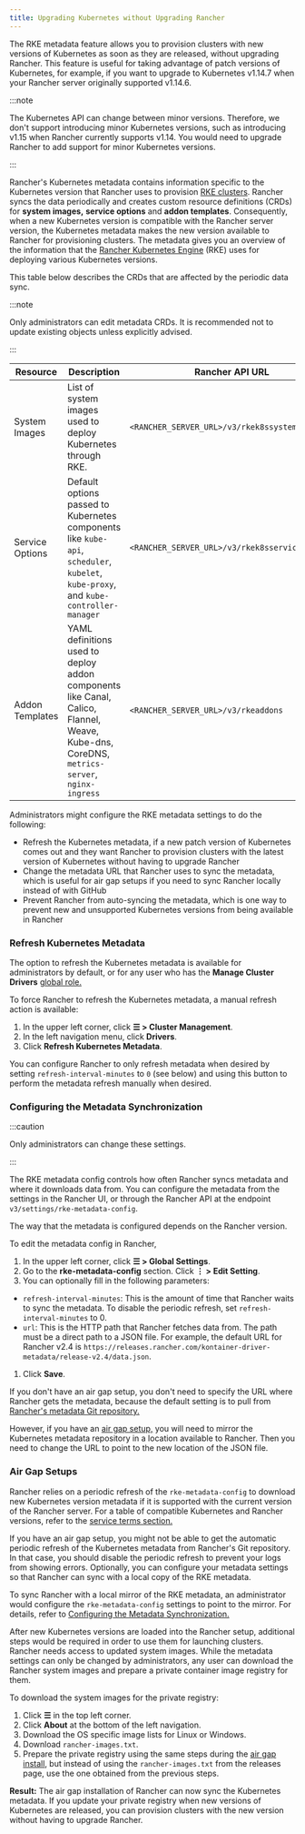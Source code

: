 ```yaml
---
title: Upgrading Kubernetes without Upgrading Rancher
---
```


<head>
  <link rel="canonical" href="https://ranchermanager.docs.rancher.com/getting-started/installation-and-upgrade/upgrade-kubernetes-without-upgrading-rancher"/>
</head>

The RKE metadata feature allows you to provision clusters with new versions of Kubernetes as soon as they are released, without upgrading Rancher. This feature is useful for taking advantage of patch versions of Kubernetes, for example, if you want to upgrade to Kubernetes v1.14.7 when your Rancher server originally supported v1.14.6.

:::note

The Kubernetes API can change between minor versions. Therefore, we don't support introducing minor Kubernetes versions, such as introducing v1.15 when Rancher currently supports v1.14. You would need to upgrade Rancher to add support for minor Kubernetes versions.

:::

Rancher's Kubernetes metadata contains information specific to the Kubernetes version that Rancher uses to provision [RKE clusters](../../how-to-guides/new-user-guides/launch-kubernetes-with-rancher/launch-kubernetes-with-rancher.md). Rancher syncs the data periodically and creates custom resource definitions (CRDs) for **system images,** **service options** and **addon templates**. Consequently, when a new Kubernetes version is compatible with the Rancher server version, the Kubernetes metadata makes the new version available to Rancher for provisioning clusters. The metadata gives you an overview of the information that the [Rancher Kubernetes Engine](https://rancher.com/docs/rke/latest/en/) (RKE) uses for deploying various Kubernetes versions.

This table below describes the CRDs that are affected by the periodic data sync.

:::note

Only administrators can edit metadata CRDs. It is recommended not to update existing objects unless explicitly advised.

:::

| Resource | Description | Rancher API URL |
|----------|-------------|-----------------|
| System Images | List of system images used to deploy Kubernetes through RKE. | `<RANCHER_SERVER_URL>/v3/rkek8ssystemimages` |
| Service Options | Default options passed to Kubernetes components like `kube-api`, `scheduler`, `kubelet`, `kube-proxy`, and `kube-controller-manager` | `<RANCHER_SERVER_URL>/v3/rkek8sserviceoptions` |
| Addon Templates | YAML definitions used to deploy addon components like Canal, Calico, Flannel, Weave, Kube-dns, CoreDNS, `metrics-server`, `nginx-ingress` | `<RANCHER_SERVER_URL>/v3/rkeaddons` |

Administrators might configure the RKE metadata settings to do the following:

- Refresh the Kubernetes metadata, if a new patch version of Kubernetes comes out and they want Rancher to provision clusters with the latest version of Kubernetes without having to upgrade Rancher
- Change the metadata URL that Rancher uses to sync the metadata, which is useful for air gap setups if you need to sync Rancher locally instead of with GitHub
- Prevent Rancher from auto-syncing the metadata, which is one way to prevent new and unsupported Kubernetes versions from being available in Rancher

### Refresh Kubernetes Metadata

The option to refresh the Kubernetes metadata is available for administrators by default, or for any user who has the **Manage Cluster Drivers** [global role.](../../how-to-guides/new-user-guides/authentication-permissions-and-global-configuration/manage-role-based-access-control-rbac/global-permissions.md)

To force Rancher to refresh the Kubernetes metadata, a manual refresh action is available:

1. In the upper left corner, click **☰ > Cluster Management**.
1. In the left navigation menu, click **Drivers**.
1. Click **Refresh Kubernetes Metadata**.

You can configure Rancher to only refresh metadata when desired by setting `refresh-interval-minutes` to `0` (see below) and using this button to perform the metadata refresh manually when desired.

### Configuring the Metadata Synchronization

:::caution

Only administrators can change these settings.

:::

The RKE metadata config controls how often Rancher syncs metadata and where it downloads data from. You can configure the metadata from the settings in the Rancher UI, or through the Rancher API at the endpoint `v3/settings/rke-metadata-config`.

The way that the metadata is configured depends on the Rancher version.

To edit the metadata config in Rancher,

1. In the upper left corner, click **☰ > Global Settings**.
1. Go to the **rke-metadata-config** section. Click  **⋮ > Edit Setting**.
1. You can optionally fill in the following parameters:

  - `refresh-interval-minutes`: This is the amount of time that Rancher waits to sync the metadata. To disable the periodic refresh, set `refresh-interval-minutes` to 0.
  - `url`: This is the HTTP path that Rancher fetches data from. The path must be a direct path to a JSON file. For example, the default URL for Rancher v2.4 is `https://releases.rancher.com/kontainer-driver-metadata/release-v2.4/data.json`.
1. Click **Save**.

If you don't have an air gap setup, you don't need to specify the URL where Rancher gets the metadata, because the default setting is to pull from [Rancher's metadata Git repository.](https://github.com/rancher/kontainer-driver-metadata/blob/dev-v2.5/data/data.json)

However, if you have an [air gap setup,](#air-gap-setups) you will need to mirror the Kubernetes metadata repository in a location available to Rancher. Then you need to change the URL to point to the new location of the JSON file.

### Air Gap Setups

Rancher relies on a periodic refresh of the `rke-metadata-config` to download new Kubernetes version metadata if it is supported with the current version of the Rancher server. For a table of compatible Kubernetes and Rancher versions, refer to the [service terms section.](https://rancher.com/support-maintenance-terms/all-supported-versions/rancher-v2.2.8/)

If you have an air gap setup, you might not be able to get the automatic periodic refresh of the Kubernetes metadata from Rancher's Git repository. In that case, you should disable the periodic refresh to prevent your logs from showing errors. Optionally, you can configure your metadata settings so that Rancher can sync with a local copy of the RKE metadata.

To sync Rancher with a local mirror of the RKE metadata, an administrator would configure the `rke-metadata-config` settings to point to the mirror. For details, refer to [Configuring the Metadata Synchronization.](#configuring-the-metadata-synchronization)

After new Kubernetes versions are loaded into the Rancher setup, additional steps would be required in order to use them for launching clusters. Rancher needs access to updated system images. While the metadata settings can only be changed by administrators, any user can download the Rancher system images and prepare a private container image registry for them.

To download the system images for the private registry: 

1. Click **☰** in the top left corner.
1. Click **About** at the bottom of the left navigation.
1. Download the OS specific image lists for Linux or Windows.
1. Download `rancher-images.txt`.
1. Prepare the private registry using the same steps during the [air gap install](other-installation-methods/air-gapped-helm-cli-install/publish-images.md), but instead of using the `rancher-images.txt` from the releases page, use the one obtained from the previous steps.

**Result:** The air gap installation of Rancher can now sync the Kubernetes metadata. If you update your private registry when new versions of Kubernetes are released, you can provision clusters with the new version without having to upgrade Rancher.
